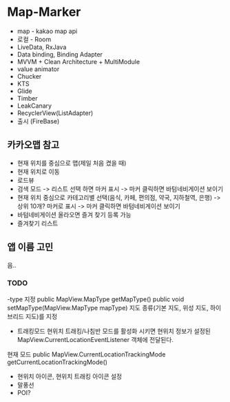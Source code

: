 # Map-Marker

- map - kakao map api
- 로컬 - Room
- LiveData, RxJava
- Data binding, Binding Adapter
- MVVM + Clean Architecture + MultiModule
- value animator
- Chucker
- KTS
- Glide
- Timber
- LeakCanary
- RecyclerView(ListAdapter)
- 출시 (FireBase)


## 카카오맵 참고

- 현재 위치를 중심으로 맵(제일 처음 켰을 때)
- 현재 위치로 이동
- 로드뷰
- 검색 모드 -> 리스트 선택 하면 마커 표시 -> 마커 클릭하면 바텀네비게이션 보이기
- 현재 위치 중심으로 카테고리별 선택(음식, 카페, 편의점, 약국, 지하철역, 은행) -> 상위 10개? 마커로 표시 -> 마커 클릭하면 바텀네비게이션 보이기
- 바텀네비게이션 올라오면 즐겨 찾기 등록 가능
- 즐겨찾기 리스트

## 앱 이름 고민
음..

### TODO
-type 지정
public MapView.MapType getMapType()
public void setMapType(MapView.MapType mapType)
지도 종류(기본 지도, 위성 지도, 하이브리드 지도)를 지정


- 트래킹모드
현위치 트래킹/나침반 모드를 활성화 시키면 현위치 정보가 설정된 MapView.CurrentLocationEventListener 객체에 전달된다.

현재 모드
public MapView.CurrentLocationTrackingMode getCurrentLocationTrackingMode()


- 현위치 아이콘, 현위치 트래킹 아이콘 설정
- 말풍선
- POI?
